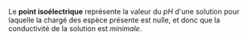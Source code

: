 Le **point isoélectrique** représente la valeur du $pH$ d'une solution pour laquelle la chargé des espèce présente est nulle, et donc que la conductivité de la solution est *minimale*.

